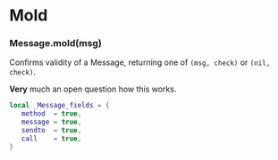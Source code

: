 # Mold


### Message\.mold\(msg\)

  Confirms validity of a Message, returning one of `(msg, check)` or
`(nil, check)`\.

**Very** much an open question how this works\.

```lua
local _Message_fields = {
   method  = true,
   message = true,
   sendto  = true,
   call    = true,
}
```
